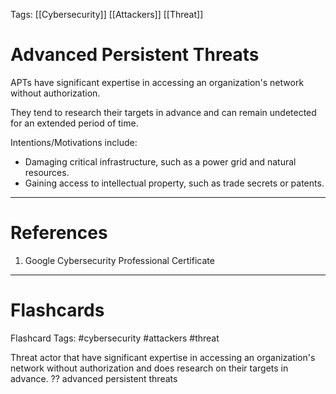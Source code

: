Tags: [[Cybersecurity]] [[Attackers]] [[Threat]]
# Advanced Persistent Threats

APTs have significant expertise in accessing an organization's network without authorization.

They tend to research their targets in advance and can remain undetected for an extended period of time.

Intentions/Motivations include:
- Damaging critical infrastructure, such as a power grid and natural resources.
- Gaining access to intellectual property, such as trade secrets or patents.

---
# References

1. Google Cybersecurity Professional Certificate

---
# Flashcards

Flashcard Tags: #cybersecurity #attackers #threat 

Threat actor that have significant expertise in accessing an organization's network without authorization and does research on their targets in advance.
??
advanced persistent threats
<!--SR:!2024-05-11,12,270!2024-05-26,22,250-->